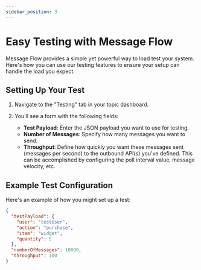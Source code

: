```yaml
---
sidebar_position: 3
---
```


# Easy Testing with Message Flow

Message Flow provides a simple yet powerful way to load test your system. Here's how you can use our testing features to ensure your setup can handle the load you expect.

## Setting Up Your Test

1. Navigate to the "Testing" tab in your topic dashboard.
2. You'll see a form with the following fields:

    - **Test Payload**: Enter the JSON payload you want to use for testing.
    - **Number of Messages**: Specify how many messages you want to send.
    - **Throughput**: Define how quickly you want these messages sent (messages per second) to the outbound API(s) you've defined. This can be accomplished by configuring the poll interval value, message velocity, etc. 

[//]: # (![Test Setup]&#40;../static/img/test-setup.png&#41;)

## Example Test Configuration

Here's an example of how you might set up a test:

```json
{
  "testPayload": {
    "user": "testUser",
    "action": "purchase",
    "item": "widget",
    "quantity": 5
  },
  "numberOfMessages": 10000,
  "throughput": 100
}